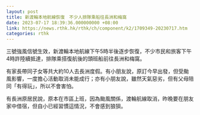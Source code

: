 ```yaml
---
layout: post
title: 新渡輪本地航線恢復　不少人排隊乘船往長洲和梅窩
date: 2023-07-17 18:39:36.000000000 +08:00
link: https://news.rthk.hk/rthk/ch/component/k2/1709349-20230717.htm
categories: rthk
---
```


三號強風信號生效，新渡輪本地航線下午5時半後逐步恢復，不少市民和旅客下午4時許陸續抵達，排隊乘搭復航後的頭班船前往長洲和梅窩。

有家長帶同子女等共大約10人去長洲度假。有小朋友說，原訂今早出發，但受颱風影響，一度擔心活動取消未能成行；亦有小朋友說，雖然天氣惡劣，但有父母陪同「有得玩」，所以不會害怕。

有長洲原居民說，原本在市區上班，因為颱風關係，渡輪航線取消，昨晚要在朋友家中借宿，但自小已經習慣這情況，不會感到狼狽。
